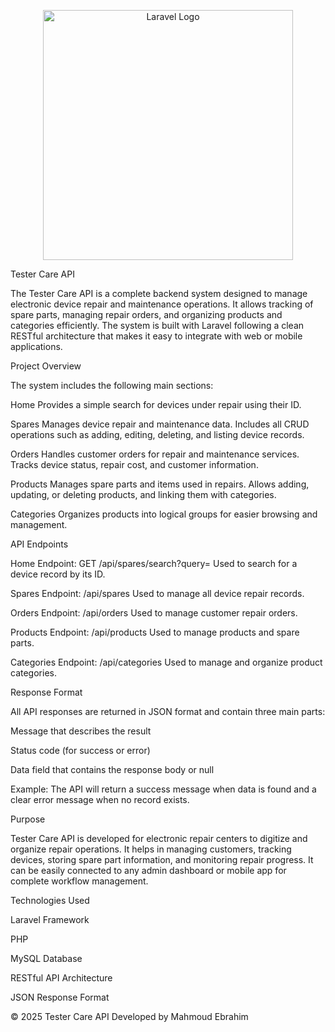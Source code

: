 <p align="center"><a href="https://laravel.com" target="_blank"><img src="https://raw.githubusercontent.com/laravel/art/master/logo-lockup/5%20SVG/2%20CMYK/1%20Full%20Color/laravel-logolockup-cmyk-red.svg" width="400" alt="Laravel Logo"></a></p>

Tester Care API

The Tester Care API is a complete backend system designed to manage electronic device repair and maintenance operations.
It allows tracking of spare parts, managing repair orders, and organizing products and categories efficiently.
The system is built with Laravel following a clean RESTful architecture that makes it easy to integrate with web or mobile applications.

Project Overview

The system includes the following main sections:

Home
Provides a simple search for devices under repair using their ID.

Spares
Manages device repair and maintenance data.
Includes all CRUD operations such as adding, editing, deleting, and listing device records.

Orders
Handles customer orders for repair and maintenance services.
Tracks device status, repair cost, and customer information.

Products
Manages spare parts and items used in repairs.
Allows adding, updating, or deleting products, and linking them with categories.

Categories
Organizes products into logical groups for easier browsing and management.

API Endpoints

Home Endpoint:
GET /api/spares/search?query=
Used to search for a device record by its ID.

Spares Endpoint:
/api/spares
Used to manage all device repair records.

Orders Endpoint:
/api/orders
Used to manage customer repair orders.

Products Endpoint:
/api/products
Used to manage products and spare parts.

Categories Endpoint:
/api/categories
Used to manage and organize product categories.

Response Format

All API responses are returned in JSON format and contain three main parts:

Message that describes the result

Status code (for success or error)

Data field that contains the response body or null

Example:
The API will return a success message when data is found and a clear error message when no record exists.

Purpose

Tester Care API is developed for electronic repair centers to digitize and organize repair operations.
It helps in managing customers, tracking devices, storing spare part information, and monitoring repair progress.
It can be easily connected to any admin dashboard or mobile app for complete workflow management.

Technologies Used

Laravel Framework

PHP

MySQL Database

RESTful API Architecture

JSON Response Format

© 2025 Tester Care API
Developed by Mahmoud Ebrahim
